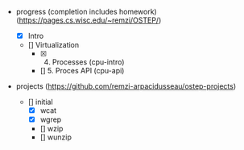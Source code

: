 - progress (completion includes homework) (https://pages.cs.wisc.edu/~remzi/OSTEP/)
    - [x] Intro
    - [] Virtualization
        - [x] 4. Processes (cpu-intro)
        - [] 5. Proces API (cpu-api)

- projects (https://github.com/remzi-arpacidusseau/ostep-projects)
    - [] initial
        - [x] wcat
        - [x] wgrep
        - [] wzip
        - [] wunzip
